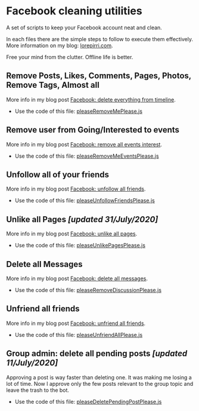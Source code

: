 # Facebook cleaning utilities

A set of scripts to keep your Facebook account neat and clean. 

In each files there are the simple steps to follow to execute them effectively. More information on my blog: [lorepirri.com](https://lorepirri.com).

Free your mind from the clutter. Offline life is better.

## Remove Posts, Likes, Comments, Pages, Photos, Remove Tags, Almost all

More info in my blog post [Facebook: delete everything from timeline](https://lorepirri.com/facebook-remove-delete-untag-unlike-all.html).

- Use the code of this file: [pleaseRemoveMePlease.js](https://raw.githubusercontent.com/lorepirri/fb-cleaning-utilities/master/pleaseRemoveMePlease.js)

## Remove user from Going/Interested to events

More info in my blog post [Facebook: remove all events interest](https://lorepirri.com/facebook-remove-events.html).

- Use the code of this file: [pleaseRemoveMeEventsPlease.js](https://raw.githubusercontent.com/lorepirri/fb-cleaning-utilities/master/pleaseRemoveMeEventsPlease.js)

## Unfollow all of your friends

More info in my blog post [Facebook: unfollow all friends](https://lorepirri.com/facebook-unfollow-all-friends-no-plugins.html).

- Use the code of this file: [pleaseUnfollowFriendsPlease.js](https://raw.githubusercontent.com/lorepirri/fb-cleaning-utilities/master/pleaseUnfollowFriendsPlease.js)

## Unlike all Pages _[updated 31/July/2020]_

More info in my blog post [Facebook: unlike all pages](https://lorepirri.com/facebook-unlike-all-pages.html).

- Use the code of this file: [pleaseUnlikePagesPlease.js](https://raw.githubusercontent.com/lorepirri/fb-cleaning-utilities/master/pleaseUnlikePagesPlease.js)

## Delete all Messages

More info in my blog post [Facebook: delete all messages](https://lorepirri.com/facebook-delete-all-messages.html).

- Use the code of this file: [pleaseRemoveDiscussionPlease.js](https://raw.githubusercontent.com/lorepirri/fb-cleaning-utilities/master/pleaseRemoveDiscussionPlease.js)

## Unfriend all friends

More info in my blog post [Facebook: unfriend all friends](https://lorepirri.com/facebook-unfriend-all-friends.html).

- Use the code of this file: [pleaseUnfriendAllPlease.js](https://raw.githubusercontent.com/lorepirri/fb-cleaning-utilities/master/pleaseUnfriendAllPlease.js)

## Group admin: delete all pending posts _[updated 11/July/2020]_

Approving a post is way faster than deleting one. It was making me losing a lot of time. Now I approve only the few posts relevant to the group topic and leave the trash to the bot.

- Use the code of this file: [pleaseDeletePendingPostPlease.js](https://raw.githubusercontent.com/lorepirri/fb-cleaning-utilities/master/pleaseDeletePendingPostPlease.js)

